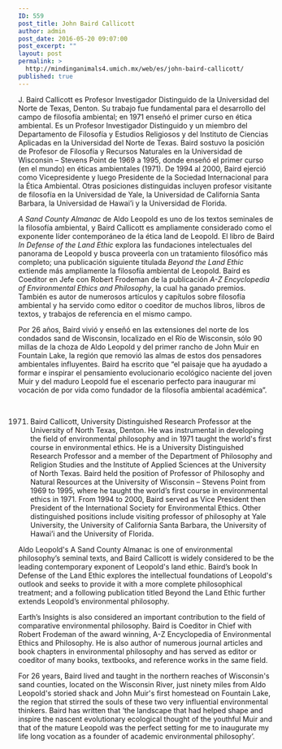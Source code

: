 ```yaml
---
ID: 559
post_title: John Baird Callicott
author: admin
post_date: 2016-05-20 09:07:00
post_excerpt: ""
layout: post
permalink: >
  http://mindinganimals4.umich.mx/web/es/john-baird-callicott/
published: true
---
```

<span style="font-weight: 400;">J. Baird Callicott es Profesor Investigador Distinguido de la Universidad del Norte de Texas, Denton. Su trabajo fue fundamental para el desarrollo del campo de filosofía ambiental; en 1971 enseñó el primer curso en ética ambiental. Es un Profesor Investigador Distinguido y un miembro del Departamento de Filosofía y Estudios Religiosos y del Instituto de Ciencias Aplicadas en la Universidad del Norte de Texas. Baird sostuvo la posición de Profesor de Filosofía y Recursos Naturales en la Universidad de Wisconsin – Stevens Point de 1969 a 1995, donde enseñó el primer curso (en el mundo) en éticas ambientales (1971). De 1994 al 2000, Baird ejerció como Vicepresidente y luego Presidente de la Sociedad Internacional para la Ética Ambiental. Otras posiciones distinguidas incluyen profesor visitante de filosofía en la Universidad de Yale, la Universidad de California Santa Barbara, la Universidad de Hawai’i y la Universidad de Florida.</span>

<i><span style="font-weight: 400;">A Sand County Almanac</span></i><span style="font-weight: 400;"> de Aldo Leopold es uno de los textos seminales de la filosofía ambiental, y Baird Callicott es ampliamente considerado como el exponente líder contemporáneo de la ética land de Leopold. El libro de Baird </span><i><span style="font-weight: 400;">In Defense of the Land Ethic</span></i><span style="font-weight: 400;"> explora las fundaciones intelectuales del panorama de Leopold y busca proveerla con un tratamiento filosófico más completo; una publicación siguiente titulada </span><i><span style="font-weight: 400;">Beyond the Land Ethic </span></i><span style="font-weight: 400;">extiende más ampliamente la filosofía ambiental de Leopold. Baird es Coeditor en Jefe con Robert Frodeman de la publicación </span><i><span style="font-weight: 400;">A-Z Encyclopedia of Environmental Ethics and Philosophy</span></i><span style="font-weight: 400;">, la cual ha ganado premios. También es autor de numerosos artículos y capítulos sobre filosofía ambiental y ha servido como editor o coeditor de muchos libros, libros de textos, y trabajos de referencia en el mismo campo. </span>

<span style="font-weight: 400;">Por 26 años, Baird vivió y enseñó en las extensiones del norte de los condados sand de Wisconsin, localizado en el Río de Wisconsin, sólo 90 millas de la choza de Aldo Leopold y del primer rancho de John Muir en Fountain Lake, la región que removió las almas de estos dos pensadores ambientales influyentes. Baird ha escrito que “el paisaje que ha ayudado a formar e inspirar el pensamiento evolucionario ecológico naciente del joven Muir y del maduro Leopold fue el escenario perfecto para inaugurar mi vocación de por vida como fundador de la filosofía ambiental académica”. </span>

&nbsp;
<ol start="1971">
 	<li><span style="font-weight: 400;"> Baird Callicott, University Distinguished Research Professor at the University of North Texas, Denton. He was instrumental in developing the field of environmental philosophy and in 1971 taught the world's first course in environmental ethics. He is a University Distinguished Research Professor and a member of the Department of Philosophy and Religion Studies and the Institute of Applied Sciences at the University of North Texas. Baird held the position of Professor of Philosophy and Natural Resources at the University of Wisconsin – Stevens Point from 1969 to 1995, where he taught the world’s first course in environmental ethics in 1971. From 1994 to 2000, Baird served as Vice President then President of the International Society for Environmental Ethics. Other distinguished positions include visiting professor of philosophy at Yale University, the University of California Santa Barbara, the University of Hawai’i and the University of Florida. </span></li>
</ol>
<span style="font-weight: 400;">Aldo Leopold's A Sand County Almanac is one of environmental philosophy’s seminal texts, and Baird Callicott is widely considered to be the leading contemporary exponent of Leopold's land ethic. Baird’s book In Defense of the Land Ethic explores the intellectual foundations of Leopold's outlook and seeks to provide it with a more complete philosophical treatment; and a following publication titled Beyond the Land Ethic further extends Leopold’s environmental philosophy.</span>

<span style="font-weight: 400;">Earth’s Insights is also considered an important contribution to the field of comparative environmental philosophy. Baird is Coeditor in Chief with Robert Frodeman of the award winning, A-Z Encyclopedia of Environmental Ethics and Philosophy. He is also author of numerous journal articles and book chapters in environmental philosophy and has served as editor or coeditor of many books, textbooks, and reference works in the same field.</span>

<span style="font-weight: 400;">For 26 years, Baird lived and taught in the northern reaches of Wisconsin's sand counties, located on the Wisconsin River, just ninety miles from Aldo Leopold's storied shack and John Muir's first homestead on Fountain Lake, the region that stirred the souls of these two very influential environmental thinkers. Baird has written that ‘the landscape that had helped shape and inspire the nascent evolutionary ecological thought of the youthful Muir and that of the mature Leopold was the perfect setting for me to inaugurate my life long vocation as a founder of academic environmental philosophy’.</span>

&nbsp;